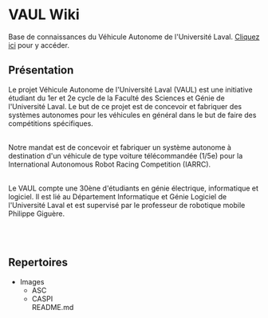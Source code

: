 # VAUL Wiki
Base de connaissances du Véhicule Autonome de l'Université Laval. [Cliquez ici](https://github.com/vaul-ulaval/vaul-wiki/wiki) pour y accéder.


## Présentation

Le projet Véhicule Autonome de l'Université Laval (VAUL) est une initiative étudiant du 1er et 2e cycle de la Faculté des Sciences et Génie de l'Université Laval. Le but de ce projet est de concevoir et fabriquer des systèmes autonomes pour les véhicules en général dans le but de faire des compétitions spécifiques.<br/><br/>

Notre mandat est de concevoir et fabriquer un système autonome à destination d'un véhicule de type voiture télécommandée (1/5e) pour la International Autonomous Robot Racing Competition (IARRC).<br/><br/>

Le VAUL compte une 30ène d'étudiants en génie électrique, informatique et logiciel. Il est lié au Département Informatique et Génie Logiciel de l'Université Laval et est supervisé par le professeur de robotique mobile Philippe Giguère.<br/><br/>

<br/>

## Repertoires

- Images<br/>
  - ASC<br/>
  - CASPI<br/>
README.md<br/>
<br/>
<br/>

